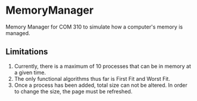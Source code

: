# MemoryManager
Memory Manager for COM 310 to simulate how a computer's memory is managed.

## Limitations
1. Currently, there is a maximum of 10 processes that can be in memory at a given time.
2. The only functional algorithms thus far is First Fit and Worst Fit.
3. Once a process has been added, total size can not be altered. In order to change the size, the page must be refreshed.

